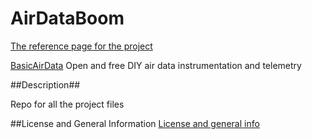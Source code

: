 # AirDataBoom

[The reference page for the project](http://www.basicairdata.eu/projects/air-data-boom/)

[BasicAirData](http://www.basicairdata.eu) Open and free DIY air data instrumentation and telemetry

##Description##

Repo for all the project files

##License and General Information
[License and general info](https://github.com/BasicAirData/Document-Templates/blob/master/general-info.md)
